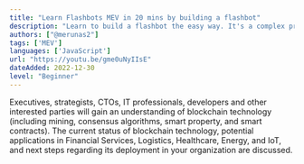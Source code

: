 ```yaml
---
title: "Learn Flashbots MEV in 20 mins by building a flashbot"
description: "Learn to build a flashbot the easy way. It's a complex process but I broke it down into short steps so you can follow along and learn the structure needed to send an MEV-bundle and get it accepted by flashbots."
authors: ["@merunas2"]
tags: ['MEV']
languages: ['JavaScript']
url: "https://youtu.be/gme0uNyIIsE"
dateAdded: 2022-12-30
level: "Beginner"
---
```


Executives, strategists, CTOs, IT professionals, developers and other interested parties will gain an understanding of blockchain technology (including mining, consensus algorithms, smart property, and smart contracts). The current status of blockchain technology, potential applications in Financial Services, Logistics, Healthcare, Energy, and IoT, and next steps regarding its deployment in your organization are discussed. 